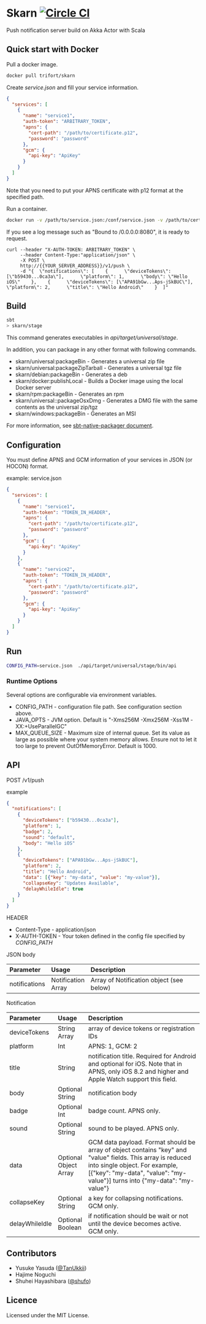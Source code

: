 # Skarn [![Circle CI](https://circleci.com/gh/trifort/skarn.svg?style=svg)](https://circleci.com/gh/trifort/skarn)

Push notification server build on Akka Actor with Scala

## Quick start with Docker

Pull a docker image.
```sh
docker pull trifort/skarn
```

Create *service.json* and fill your service information.

```json
{
  "services": [
    {
      "name": "service1",
      "auth-token": "ARBITRARY_TOKEN",
      "apns": {
        "cert-path": "/path/to/certificate.p12",
        "password": "password"
      },
      "gcm": {
        "api-key": "ApiKey"
      }
    }
  ]
}
```

Note that you need to put your APNS certificate with p12 format at the specified path.


Run a container.

```sh
docker run -v /path/to/service.json:/conf/service.json -v /path/to/certificate.p12:/path/to/certificate.p12 -e CONFIG_PATH=/conf/service.json -p 80:8080 -it trifort/skarn
```

If you see a log message such as "Bound to /0.0.0.0:8080", it is ready to request.

```
curl --header "X-AUTH-TOKEN: ARBITRARY_TOKEN" \
     --header Content-Type:"application/json" \
     -X POST \
     http://{{YOUR_SERVER_ADDRESS}}/v1/push \
     -d "{  \"notifications\": [    {      \"deviceTokens\": [\"b59430...0ca3a\"],      \"platform\": 1,      \"body\": \"Hello iOS\"    },    {      \"deviceTokens\": [\"APA91bGw...Aps-jSkBUC\"],      \"platform\": 2,      \"title\": \"Hello Android\"    }  ]"
```


## Build

```sh
sbt
> skarn/stage
```

This command generates executables in *api/target/universal/stage*.

In addition, you can package in any other format with following commands.

+ skarn/universal:packageBin - Generates a universal zip file
+ skarn/universal:packageZipTarball - Generates a universal tgz file
+ skarn/debian:packageBin - Generates a deb
+ skarn/docker:publishLocal - Builds a Docker image using the local Docker server
+ skarn/rpm:packageBin - Generates an rpm
+ skarn/universal::packageOsxDmg - Generates a DMG file with the same contents as the universal zip/tgz
+ skarn/windows:packageBin - Generates an MSI

For more information, see [sbt-native-packager document](http://www.scala-sbt.org/sbt-native-packager/archetypes/java_app/my-first-project.html).

## Configuration

You must define APNS and GCM information of your services in JSON (or HOCON) format.

example: service.json
```json
{
  "services": [
    {
      "name": "service1",
      "auth-token": "TOKEN_IN_HEADER",
      "apns": {
        "cert-path": "/path/to/certificate.p12",
        "password": "password"
      },
      "gcm": {
        "api-key": "ApiKey"
      }
    },
    {
      "name": "service2",
      "auth-token": "TOKEN_IN_HEADER",
      "apns": {
        "cert-path": "/path/to/certificate.p12",
        "password": "password"
      },
      "gcm": {
        "api-key": "ApiKey"
      }
    }
  ]
}
```

## Run

```sh
CONFIG_PATH=service.json  ./api/target/universal/stage/bin/api
```

### Runtime Options
Several options are configurable via environment variables.

+ CONFIG_PATH - configuration file path. See configuration section above.
+ JAVA_OPTS - JVM option. Default is "-Xms256M -Xmx256M -Xss1M -XX:+UseParallelGC"
+ MAX_QUEUE_SIZE - Maximum size of internal queue. Set its value as large as possible where your system memory allows. Ensure not to let it too large to prevent OutOfMemoryError. Default is 1000.

## API

POST /v1/push

example

```json
{
  "notifications": [
    {
      "deviceTokens": ["b59430...0ca3a"],
      "platform": 1,
      "badge": 2,
      "sound": "default",
      "body": "Hello iOS"
    },
    {
      "deviceTokens": ["APA91bGw...Aps-jSkBUC"],
      "platform": 2,
      "title": "Hello Android",
      "data": [{"key": "my-data", "value": "my-value"}],
      "collapseKey": "Updates Available",
      "delayWhileIdle": true
    }
  ]
}
```

HEADER
+ Content-Type - application/json
+ X-AUTH-TOKEN - Your token defined in the config file specified by *CONFIG_PATH*

JSON body

| Parameter    | Usage                   | Description |
|:-------------|:------------------------|:------------|
| notifications| Notification <br> Array | Array of Notification object (see below) |


Notification

| Parameter    | Usage                   | Description |
|:-------------|:------------------------|:------------|
| deviceTokens | String <br> Array       | array of device tokens or registration IDs |
| platform     | Int                     | APNS: 1, GCM: 2 |
| title        | String                  | notification title. Required for Android and optional for iOS. Note that in APNS, only iOS 8.2 and higher and Apple Watch support this field.  |
| body         | Optional <br> String    | notification body |
| badge        | Optional <br> Int       | badge count. APNS only. |
| sound        | Optional <br> String    | sound to be played. APNS only. |
| data         | Optional <br> Object <br> Array| GCM data payload. Format should be array of object contains "key" and "value" fields. This array is reduced into single object. For example, [{"key": "my-data", "value": "my-value"}] turns into {"my-data": "my-value"} |
| collapseKey  | Optional <br> String    | a key for collapsing notifications. GCM only. |
| delayWhileIdle| Optional <br> Boolean  | if notification should be wait or not until the device becomes active. GCM only. |



## Contributors

+ Yusuke Yasuda ([@TanUkkii](https://github.com/TanUkkii007))
+ Hajime Noguchi
+ Shuhei Hayashibara ([@shufo](https://github.com/shufo))

## Licence

Licensed under the MIT License.
